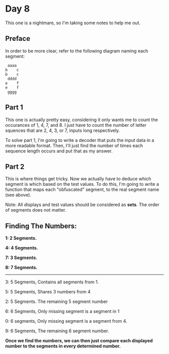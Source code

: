 # Day 8

This one is a nightmare, so I'm taking some notes to help me out.

## Preface

In order to be more clear, refer to the following diagram naming each segment:

```
 aaaa
b    c
b    c
 dddd
e    f
e    f
 gggg
```

## Part 1

This one is actually pretty easy, considering it only wants me to count the occurances of 1, 4, 7, and 8. I just have to count the number of letter squences that are 2, 4, 3, or 7, inputs long respectively.

To solve part 1, I'm going to write a decoder that puts the input data in a more readable format. Then, I'll just find the number of times each sequence length occurs and put that as my answer.

## Part 2

This is where things get tricky. Now we actually have to deduce which segment is which based on the test values.
To do this, I'm going to write a function that maps each "obfuscated" segment, to the real segment name (see above).

Note: All displays and test values should be considered as **sets**. The order of segments does not matter.

## Finding The Numbers:

**1: 2 Segments.**

**4: 4 Segments.**

**7: 3 Segments.**

**8: 7 Segments.**

---

3: 5 Segments, Contains all segments from 1.

5: 5 Segments, Shares 3 numbers from 4

2: 5 Segments. The remaining 5 segment number

6: 6 Segments, Only missing segment is a segment in 1

0: 6 segments, Only missing segment is a segment from 4.

9: 6 Segments, The remaining 6 segment number.

**Once we find the numbers, we can then just compare each displayed number to the segments in every determined number.**
